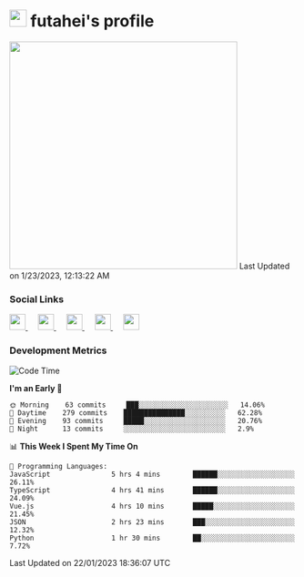 <h1><img src="https://fonts.gstatic.com/s/e/notoemoji/latest/1f914/512.gif" width="30"/> futahei's profile</h1>
<!--START_SECTION:lapras-card-->
<a href="https://lapras.com/public/M9NU3UQ" target="_blank" rel="noopener noreferrer"><img src="https://lapras-card-generator.vercel.app/api/svg?e=3.42&b=3.57&i=3.17&b1=%23232323&b2=%236d6d6d&i1=%23212121&i2=%23818181&l=ja" width="400" ></a>  
Last Updated on 1/23/2023, 12:13:22 AM
<!--END_SECTION:lapras-card-->

<h3>Social Links</h3>
<p>
  <a href= "https://github.com/futahei">
    <img src="https://img.icons8.com/ios-filled/50/000000/github.svg" width="28px"/>
  </a>
  &emsp;
  <a href= "https://www.youtube.com/channel/UC6cSz5FoLd8ib7Qnncyj-eg">
    <img src="https://img.icons8.com/ios-filled/50/000000/youtube.svg" width="28px"/>
  </a>
  &emsp;
  <a href= "https://twitter.com/kohei_fttk">
    <img src="https://img.icons8.com/ios-filled/50/000000/twitter.svg" width="28px"/>
  </a>
  &emsp;
  <a href= "https://keybase.io/futahei">
    <img src="https://img.icons8.com/ios-filled/50/000000/keybase2.svg" width="28px"/>
  </a>
  &emsp;
  <a href="mailto:kohei_f@cynack.com">
    <img src="https://img.icons8.com/ios-filled/50/000000/email.png" width="28px"/>
  </a>
</p>

<h3>Development Metrics</h3>

<!--START_SECTION:waka-->
![Code Time](http://img.shields.io/badge/Code%20Time-1%2C065%20hrs%2022%20mins-blue)

**I'm an Early 🐤** 

```text
🌞 Morning    63 commits     ███░░░░░░░░░░░░░░░░░░░░░░   14.06% 
🌆 Daytime    279 commits    ███████████████░░░░░░░░░░   62.28% 
🌃 Evening    93 commits     █████░░░░░░░░░░░░░░░░░░░░   20.76% 
🌙 Night      13 commits     ░░░░░░░░░░░░░░░░░░░░░░░░░   2.9%

```


📊 **This Week I Spent My Time On** 

```text
💬 Programming Languages: 
JavaScript               5 hrs 4 mins        ██████░░░░░░░░░░░░░░░░░░░   26.11% 
TypeScript               4 hrs 41 mins       ██████░░░░░░░░░░░░░░░░░░░   24.09% 
Vue.js                   4 hrs 10 mins       █████░░░░░░░░░░░░░░░░░░░░   21.45% 
JSON                     2 hrs 23 mins       ███░░░░░░░░░░░░░░░░░░░░░░   12.32% 
Python                   1 hr 30 mins        ██░░░░░░░░░░░░░░░░░░░░░░░   7.72%

```


 Last Updated on 22/01/2023 18:36:07 UTC
<!--END_SECTION:waka-->
